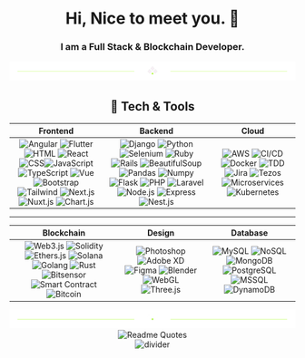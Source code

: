 <div align="center">
  <h1>Hi, Nice to meet you. 👋</h1>
  <h3>I am a <b>Full Stack & Blockchain Developer</b>.</h3>
</p>

<div align="center">
  <img src="https://github.com/MERNMachine/MERNMachine/blob/main/divider1.png" alt="divider"/>
</div> 

## 🚀 Tech & Tools  

| Frontend | Backend | Cloud |
|----------|---------|-------|
| <div align = "center">![Angular](https://img.shields.io/badge/-Angular-DD0031?style=flat&logo=angular&logoColor=white) ![Flutter](https://img.shields.io/badge/-Flutter-02569B?style=flat&logo=flutter) ![HTML](https://img.shields.io/badge/-HTML5-E34F26?style=flat&logo=html5) ![React](https://img.shields.io/badge/-React-61DAFB?style=flat&logo=react) ![CSS](https://img.shields.io/badge/-CSS3-1572B6?style=flat&logo=css3)![JavaScript](https://img.shields.io/badge/-JavaScript-F7DF1E?style=flat&logo=javascript&logoColor=black) ![TypeScript](https://img.shields.io/badge/-TypeScript-007ACC?style=flat&logo=typescript) ![Vue](https://img.shields.io/badge/-Vue-4FC08D?style=flat&logo=vue.js&logoColor=white) ![Bootstrap](https://img.shields.io/badge/-Bootstrap-7952B3?style=flat&logo=bootstrap) ![Tailwind](https://img.shields.io/badge/-TailwindCSS-38B2AC?style=flat&logo=tailwind-css) ![Next.js](https://img.shields.io/badge/-Next.js-000000?style=flat&logo=next.js) ![Nuxt.js](https://img.shields.io/badge/-Nuxt.js-00DC82?style=flat&logo=nuxt.js) ![Chart.js](https://img.shields.io/badge/-Chart.js-FF6384?style=flat&logo=chart.js) </div>|<div align = "center"> ![Django](https://img.shields.io/badge/-Django-092E20?style=flat&logo=django) ![Python](https://img.shields.io/badge/-Python-3776AB?style=flat&logo=python) ![Selenium](https://img.shields.io/badge/-Selenium-43B02A?style=flat&logo=selenium) ![Ruby](https://img.shields.io/badge/-Ruby-CC342D?style=flat&logo=ruby) ![Rails](https://img.shields.io/badge/-Rails-CC0000?style=flat&logo=rubyonrails) ![BeautifulSoup](https://img.shields.io/badge/-BeautifulSoup-3776AB?style=flat&logo=python) ![Pandas](https://img.shields.io/badge/-Pandas-150458?style=flat&logo=pandas) ![Numpy](https://img.shields.io/badge/-Numpy-013243?style=flat&logo=numpy) ![Flask](https://img.shields.io/badge/-Flask-000000?style=flat&logo=flask) ![PHP](https://img.shields.io/badge/-PHP-777BB4?style=flat&logo=php) ![Laravel](https://img.shields.io/badge/-Laravel-FF2D20?style=flat&logo=laravel) ![Node.js](https://img.shields.io/badge/-Node.js-339933?style=flat&logo=node.js) ![Express](https://img.shields.io/badge/-Express-000000?style=flat&logo=express) ![Nest.js](https://img.shields.io/badge/-Nest.js-E0234E?style=flat&logo=nestjs) </div>|<div align = "center"> ![AWS](https://img.shields.io/badge/-AWS-232F3E?style=flat&logo=amazon-aws) ![CI/CD](https://img.shields.io/badge/-CI/CD-blue?style=flat&logo=github-actions) ![Docker](https://img.shields.io/badge/-Docker-2496ED?style=flat&logo=docker) ![TDD](https://img.shields.io/badge/-TDD-FFA500) ![Jira](https://img.shields.io/badge/-Jira-0052CC?style=flat&logo=jira) ![Tezos](https://img.shields.io/badge/-Tezos-2C7DF7?style=flat&logo=tezos) ![Microservices](https://img.shields.io/badge/-Microservices-0078D7?style=flat) ![Kubernetes](https://img.shields.io/badge/-Kubernetes-326CE5?style=flat&logo=kubernetes) </div>|

---

| Blockchain | Design | Database |
|------------|--------|----------|
|<div align = "center"> ![Web3.js](https://img.shields.io/badge/-Web3.js-F16822?style=flat) ![Solidity](https://img.shields.io/badge/-Solidity-363636?style=flat&logo=solidity) ![Ethers.js](https://img.shields.io/badge/-Ethers.js-000000?style=flat) ![Solana](https://img.shields.io/badge/-Solana-9945FF?style=flat&logo=solana) ![Golang](https://img.shields.io/badge/-Golang-00ADD8?style=flat&logo=go) ![Rust](https://img.shields.io/badge/-Rust-000000?style=flat&logo=rust) ![Bitsensor](https://img.shields.io/badge/-Bitsensor-EE4C2C?style=flat) ![Smart Contract](https://img.shields.io/badge/-Smart%20Contract-31A8FF?style=flat) ![Bitcoin](https://img.shields.io/badge/-Bitcoin-F7931A?style=flat&logo=bitcoin) </div>|<div align = "center"> ![Photoshop](https://img.shields.io/badge/-Photoshop-31A8FF?style=flat&logo=adobe-photoshop) ![Adobe XD](https://img.shields.io/badge/-Adobe%20XD-FF61F6?style=flat&logo=adobe-xd) ![Figma](https://img.shields.io/badge/-Figma-F24E1E?style=flat&logo=figma) ![Blender](https://img.shields.io/badge/-Blender-F5792A?style=flat&logo=blender) ![WebGL](https://img.shields.io/badge/-WebGL-990000?style=flat) ![Three.js](https://img.shields.io/badge/-Three.js-000000?style=flat&logo=three.js) </div>|<div align = "center"> ![MySQL](https://img.shields.io/badge/-MySQL-4479A1?style=flat&logo=mysql) ![NoSQL](https://img.shields.io/badge/-NoSQL-005571?style=flat) ![MongoDB](https://img.shields.io/badge/-MongoDB-47A248?style=flat&logo=mongodb) ![PostgreSQL](https://img.shields.io/badge/-PostgreSQL-336791?style=flat&logo=postgresql) ![MSSQL](https://img.shields.io/badge/-MSSQL-CC2927?style=flat&logo=microsoft-sql-server) ![DynamoDB](https://img.shields.io/badge/-DynamoDB-4053D6?style=flat&logo=amazondynamodb) </div>|

<div align="center">
  <img src="https://github.com/MERNMachine/MERNMachine/blob/main/divider2.png" alt="divider"/>
</div> 

<div align="center">
  <img src="https://quotes-github-readme.vercel.app/api?type=horizontal&theme=dracula" alt="Readme Quotes"/>
</div> 

<div align="center">
  <img src="https://github.com/naruhitokaide/naruhitokaide/blob/main/divider2.png" alt="divider"/>
</div>   
